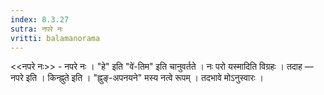 ```yaml
---
index: 8.3.27
sutra: नपरे नः
vritti: balamanorama
---
```


<<नपरे नः>> - नपरे नः । "हे" इति "वे॑-तिम" इति चानुवर्तते । नः परो यस्मादिति विग्रहः । तदाह — नपरे इति । किन्ह्नुते इति । "ह्नुङ्-अपनयने" मस्य नत्वे रूपम् । तदभावे मोऽनुस्वारः ।
